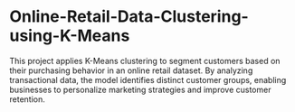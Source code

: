 # Online-Retail-Data-Clustering-using-K-Means
This project applies K-Means clustering to segment customers based on their purchasing behavior in an online retail dataset. By analyzing transactional data, the model identifies distinct customer groups, enabling businesses to personalize marketing strategies and improve customer retention. 
